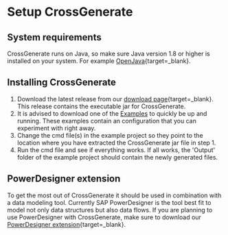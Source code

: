 # Setup CrossGenerate

## System requirements

CrossGenerate runs on Java, so make sure Java version 1.8 or higher is installed on your system. For example [OpenJava](https://jdk.java.net/){target=_blank}.

## Installing CrossGenerate

1. Download the latest release from our [download page](https://github.com/CrossBreezeNL/CrossGenerate/releases){target=_blank}. This release contains the executable jar for CrossGenerate.
2. It is advised to download one of the [Examples](../Examples) to quickly be up and running. These examples contain an configuration that you can experiment with right away.
3. Change the cmd file(s) in the example project so they point to the location where you have extracted the CrossGenerate jar file in step 1.
4. Run the cmd file and see if everything works. If all works, the 'Output' folder of the example project should contain the newly generated files.

## PowerDesigner extension

To get the most out of CrossGenerate it should be used in combination with a data modeling tool. Currently SAP PowerDesigner is the tool best fit to model not only data structures but also data flows. If you are planning to use PowerDesigner with CrossGenerate, make sure to download our [PowerDesigner extension](https://github.com/CrossBreezeNL/PowerDesigner-MDDE-Extension){target=_blank}.